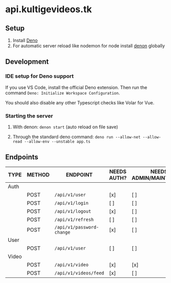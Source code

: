 # api.kultigevideos.tk

## Setup

1. Install [Deno](https://deno.land/)
2. For automatic server reload like nodemon for node install [denon](https://deno.land/x/denon@2.4.9) globally

## Development

### IDE setup for Deno support

If you use VS Code, install the official Deno extension. Then run the command `Deno: Initialize Workspace Configuration`.

You should also disable any other Typescript checks like Volar for Vue.

### Starting the server

1. With denon: `denon start` (auto reload on file save)

2. Through the standard deno command: `deno run --allow-net --allow-read --allow-env --unstable app.ts`

## Endpoints

| TYPE  | METHOD | ENDPOINT                  | NEEDS AUTH? | NEEDS ADMIN/MAINTAINER? |
| ----- | ------ | ------------------------- | ----------- | ----------------------- |
| Auth  |        |                           |             |                         |
|       | POST   | `/api/v1/user`            | [x]         | [ ]                     |
|       | POST   | `/api/v1/login`           | [ ]         | [ ]                     |
|       | POST   | `/api/v1/logout`          | [x]         | [ ]                     |
|       | POST   | `/api/v1/refresh`         | [ ]         | [ ]                     |
|       | POST   | `/api/v1/password-change` | [x]         | [ ]                     |
| User  |        |                           |             |                         |
|       | POST   | `/api/v1/user`            | [ ]         | [ ]                     |
| Video |        |                           |             |                         |
|       | POST   | `/api/v1/video`           | [x]         | [x]                     |
|       | POST   | `/api/v1/videos/feed`     | [x]         | [ ]                     |
